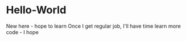 # Hello-World
New here - hope to learn
Once I get regular job, I'll have time learn more code - I hope
